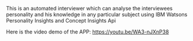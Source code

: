 This is an automated interviewer which can analyse the interviewees personality and his knowledge in any particular subject using IBM Watsons Personality Insights and Concept Insights Api

Here is the video demo of the APP: 
https://youtu.be/WA3-nJXnP38 
